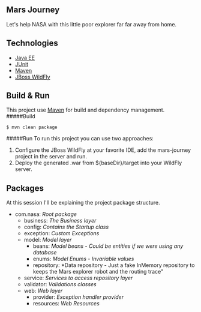 Mars Journey
---
Let's help NASA with this little poor explorer far far away from home.

Technologies
---
- [Java EE](http://www.oracle.com/technetwork/java/javaee/overview/index.html)
- [JUnit](http://junit.org)
- [Maven](https://maven.apache.org)
- [JBoss WildFly](http://wildfly.org)

Build & Run
---
This project use [Maven](https://maven.apache.org) for build and dependency management.  
#####Build  
```
$ mvn clean package
```
#####Run
To run this project you can use two approaches:
1. Configure the JBoss WildFly at your favorite IDE, add the mars-journey project in the server and run.
2. Deploy the generated .war from ${baseDir}/target into your WildFly server.

Packages
---
At this session I'll be explaining the project package structure.
- com.nasa: *Root package*
  - business: *The Business layer*
  - config: *Contains the Startup class*
  - exception: *Custom Exceptions*
  - model: *Model layer* 
    - beans: *Model beans - Could be entities if we were using any database*
    - enums: *Model Enums - Invariable values*
    - repository: *Data repository - Just a fake InMemory repository to keeps the Mars explorer robot and the routing trace"
  - service: *Services to access repository layer*
  - validator: *Validations classes*
  - web: *Web layer*
    - provider: *Exception handler provider*
    - resources: *Web Resources*